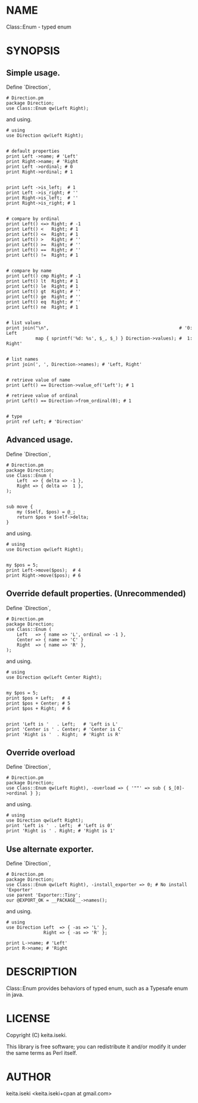 # NAME

Class::Enum - typed enum

# SYNOPSIS

## Simple usage.

Define \`Direction\`,

    # Direction.pm
    package Direction;
    use Class::Enum qw(Left Right);

and using.

    # using
    use Direction qw(Left Right);
    

    # default properties
    print Left ->name; # 'Left'
    print Right->name; # 'Right
    print Left ->ordinal; # 0
    print Right->ordinal; # 1
    

    print Left ->is_left;  # 1
    print Left ->is_right; # ''
    print Right->is_left;  # ''
    print Right->is_right; # 1
    

    # compare by ordinal
    print Left() <=> Right; # -1
    print Left() <   Right; # 1
    print Left() <=  Right; # 1
    print Left() >   Right; # ''
    print Left() >=  Right; # ''
    print Left() ==  Right; # ''
    print Left() !=  Right; # 1
    

    # compare by name
    print Left() cmp Right; # -1
    print Left() lt  Right; # 1
    print Left() le  Right; # 1
    print Left() gt  Right; # ''
    print Left() ge  Right; # ''
    print Left() eq  Right; # ''
    print Left() ne  Right; # 1
    

    # list values
    print join("\n",                                                 # '0: Left
               map { sprintf('%d: %s', $_, $_) } Direction->values); #  1: Right'
    

    # list names
    print join(', ', Direction->names); # 'Left, Right'
    

    # retrieve value of name
    print Left() == Direction->value_of('Left'); # 1

    # retrieve value of ordinal
    print Left() == Direction->from_ordinal(0); # 1
    

    # type
    print ref Left; # 'Direction'

## Advanced usage.

Define \`Direction\`,

    # Direction.pm
    package Direction;
    use Class::Enum (
        Left  => { delta => -1 },
        Right => { delta =>  1 },
    );
    

    sub move {
        my ($self, $pos) = @_;
        return $pos + $self->delta;
    }

and using.

    # using
    use Direction qw(Left Right);
    

    my $pos = 5;
    print Left->move($pos);  # 4
    print Right->move($pos); # 6

## Override default properties. (Unrecommended)

Define \`Direction\`,

    # Direction.pm
    package Direction;
    use Class::Enum (
        Left   => { name => 'L', ordinal => -1 },
        Center => { name => 'C' }
        Right  => { name => 'R' },
    );

and using.

    # using
    use Direction qw(Left Center Right);
    

    my $pos = 5;
    print $pos + Left;   # 4
    print $pos + Center; # 5
    print $pos + Right;  # 6
    

    print 'Left is '   . Left;   # 'Left is L'
    print 'Center is ' . Center; # 'Center is C'
    print 'Right is '  . Right;  # 'Right is R'

## Override overload

Define \`Direction\`,

    # Direction.pm
    package Direction;
    use Class::Enum qw(Left Right), -overload => { '""' => sub { $_[0]->ordinal } };

and using.

    # using
    use Direction qw(Left Right);
    print 'Left is '  . Left;  # 'Left is 0'
    print 'Right is ' . Right; # 'Right is 1'

## Use alternate exporter.

Define \`Direction\`,

    # Direction.pm
    package Direction;
    use Class::Enum qw(Left Right), -install_exporter => 0; # No install 'Exporter'
    use parent 'Exporter::Tiny';
    our @EXPORT_OK = __PACKAGE__->names();

and using.

    # using
    use Direction Left  => { -as => 'L' },
                  Right => { -as => 'R' };

    print L->name; # 'Left'
    print R->name; # 'Right

# DESCRIPTION

Class::Enum provides behaviors of typed enum, such as a Typesafe enum in java.

# LICENSE

Copyright (C) keita.iseki.

This library is free software; you can redistribute it and/or modify
it under the same terms as Perl itself.

# AUTHOR

keita.iseki <keita.iseki+cpan at gmail.com>
